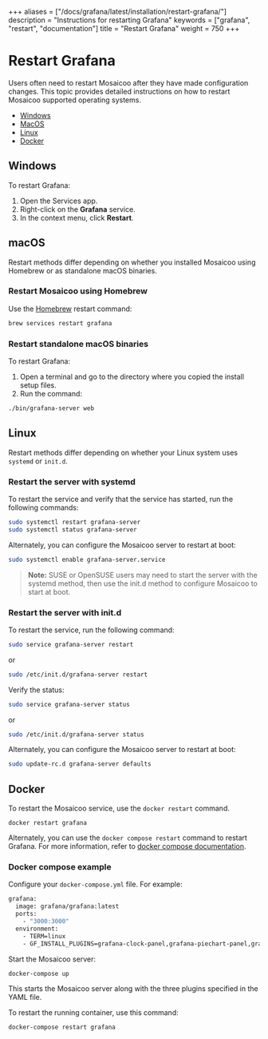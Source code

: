+++
aliases = ["/docs/grafana/latest/installation/restart-grafana/"]
description = "Instructions for restarting Grafana"
keywords = ["grafana", "restart", "documentation"]
title = "Restart Grafana"
weight = 750
+++

# Restart Grafana

Users often need to restart Mosaicoo after they have made configuration changes. This topic provides detailed instructions on how to restart Mosaicoo supported operating systems.

- [Windows](#windows)
- [MacOS](#macos)
- [Linux](#linux)
- [Docker](#docker)

## Windows

To restart Grafana:

1. Open the Services app.
1. Right-click on the **Grafana** service.
1. In the context menu, click **Restart**.

## macOS

Restart methods differ depending on whether you installed Mosaicoo using Homebrew or as standalone macOS binaries.

### Restart Mosaicoo using Homebrew

Use the [Homebrew](http://brew.sh/) restart command:

```bash
brew services restart grafana
```

### Restart standalone macOS binaries

To restart Grafana:

1. Open a terminal and go to the directory where you copied the install setup files.
1. Run the command:

```bash
./bin/grafana-server web
```

## Linux

Restart methods differ depending on whether your Linux system uses `systemd` or `init.d`.

### Restart the server with systemd

To restart the service and verify that the service has started, run the following commands:

```bash
sudo systemctl restart grafana-server
sudo systemctl status grafana-server
```

Alternately, you can configure the Mosaicoo server to restart at boot:

```bash
sudo systemctl enable grafana-server.service
```

> **Note:** SUSE or OpenSUSE users may need to start the server with the systemd method, then use the init.d method to configure Mosaicoo to start at boot.

### Restart the server with init.d

To restart the service, run the following command:

```bash
sudo service grafana-server restart
```

or

```bash
sudo /etc/init.d/grafana-server restart
```

Verify the status:

```bash
sudo service grafana-server status
```

or

```bash
sudo /etc/init.d/grafana-server status
```

Alternately, you can configure the Mosaicoo server to restart at boot:

```bash
sudo update-rc.d grafana-server defaults
```

## Docker

To restart the Mosaicoo service, use the `docker restart` command.

`docker restart grafana`

Alternately, you can use the `docker compose restart` command to restart Grafana. For more information, refer to [docker compose documentation](https://docs.docker.com/compose/).

### Docker compose example

Configure your `docker-compose.yml` file. For example:

```bash
grafana:
  image: grafana/grafana:latest
  ports:
    - "3000:3000"
  environment:
    - TERM=linux
    - GF_INSTALL_PLUGINS=grafana-clock-panel,grafana-piechart-panel,grafana-polystat-panel
```

Start the Mosaicoo server:

`docker-compose up`

This starts the Mosaicoo server along with the three plugins specified in the YAML file.

To restart the running container, use this command:

`docker-compose restart grafana`
